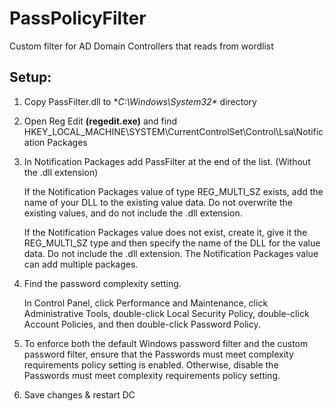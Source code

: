 # PassPolicyFilter
Custom filter for AD Domain Controllers that reads from wordlist


## Setup:

1. Copy PassFilter.dll to **C:\Windows\System32\** directory
2. Open Reg Edit **(regedit.exe)** and find HKEY_LOCAL_MACHINE\SYSTEM\CurrentControlSet\Control\Lsa\Notification Packages
3. In Notification Packages add PassFilter at the end of the list. (Without the .dll extension)
   
   If the Notification Packages value of type REG_MULTI_SZ exists, add the name of your DLL to the existing value data. Do not overwrite the existing values, and do not include the .dll      extension.
   
   If the Notification Packages value does not exist, create it, give it the REG_MULTI_SZ type and then specify the name of the DLL for the value data. Do not include the .dll extension.
   The Notification Packages value can add multiple packages.

5. Find the password complexity setting.
   
   In Control Panel, click Performance and Maintenance, click Administrative Tools, double-click Local Security Policy, double-click Account Policies, and then double-click Password Policy.

6. To enforce both the default Windows password filter and the custom password filter, ensure that the Passwords must meet complexity requirements policy setting is enabled. Otherwise, disable the Passwords must meet complexity requirements policy setting.   

7. Save changes & restart DC
